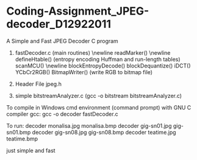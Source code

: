 # Coding-Assignment_JPEG-decoder_D12922011
 
A Simple and Fast JPEG Decoder C program

1. fastDecoder.c (main routines) \newline
	readMarker() \newline
		defineHtable() (entropy encoding Huffman and run-length tables)
	scanMCU() \newline
		blockEntropyDecode()
		blockDequantize()
		iDCT()
		YCbCr2RGB()
	BitmapWriter() (write RGB to bitmap file)

2. Header File jpeg.h

3. simple bitstreamAnalyzer.c (gcc -o bitstream bitstreamAnalyzer.c)

To compile in Windows cmd environment (command prompt) with GNU C compiler gcc:
	gcc -o decoder fastDecoder.c

To run:
	decoder monalisa.jpg monalisa.bmp
	decoder gig-sn01.jpg gig-sn01.bmp
	decoder gig-sn08.jpg gig-sn08.bmp
	decoder teatime.jpg teatime.bmp

just simple and fast
